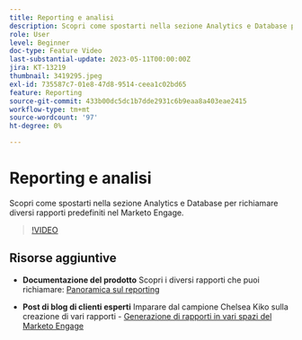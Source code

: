 ```yaml
---
title: Reporting e analisi
description: Scopri come spostarti nella sezione Analytics e Database per richiamare diversi rapporti predefiniti nel Marketo Engage.
role: User
level: Beginner
doc-type: Feature Video
last-substantial-update: 2023-05-11T00:00:00Z
jira: KT-13219
thumbnail: 3419295.jpeg
exl-id: 735587c7-01e8-47d8-9514-ceea1c02bd65
feature: Reporting
source-git-commit: 433b00dc5dc1b7dde2931c6b9eaa8a403eae2415
workflow-type: tm+mt
source-wordcount: '97'
ht-degree: 0%

---
```


# Reporting e analisi

Scopri come spostarti nella sezione Analytics e Database per richiamare diversi rapporti predefiniti nel Marketo Engage.

>[!VIDEO](https://video.tv.adobe.com/v/3419295/?learn=on)

## Risorse aggiuntive

* **Documentazione del prodotto**
Scopri i diversi rapporti che puoi richiamare: [Panoramica sul reporting](https://experienceleague.adobe.com/docs/marketo/using/product-docs/reporting/reporting-overview.html?lang=en&amp;sdid=M7K4SLTS&amp;mv=email&amp;mv2=instreml)

* **Post di blog di clienti esperti**
Imparare dal campione Chelsea Kiko sulla creazione di vari rapporti - [Generazione di rapporti in vari spazi del Marketo Engage](https://nation.marketo.com/t5/product-blogs/how-marketo-champion-chelsea-kiko-reports-in-various-marketo/ba-p/242627)

